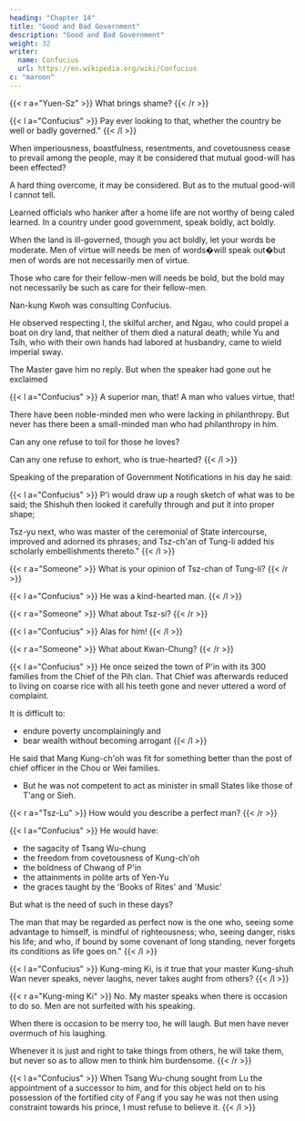 ```yaml
---
heading: "Chapter 14"
title: "Good and Bad Government"
description: "Good and Bad Government"
weight: 32
writer:
  name: Confucius
  url: https://en.wikipedia.org/wiki/Confucius
c: "maroon"
---
```



{{< r a="Yuen-Sz" >}}
What brings shame?
{{< /r >}}


{{< l a="Confucius" >}}
Pay ever looking to that, whether the country be well or badly governed."
{{< /l >}}

When imperiousness, boastfulness, resentments, and covetousness cease to prevail among the people, may it be considered that mutual good-will has been effected?

A hard thing overcome, it may be considered. But as to the mutual good-will I cannot tell.

Learned officials who hanker after a home life are not worthy of being caled learned. In a country under good government, speak boldly, act boldly. 

When the land is ill-governed, though you act boldly, let your words be moderate.
Men of virtue will needs be men of words�will speak out�but men of words are not necessarily men of virtue.

Those who care for their fellow-men will needs be bold, but the bold may not necessarily be such as care for their fellow-men.

Nan-kung Kwoh was consulting Confucius.

He observed respecting I, the skilful archer, and Ngau, who could propel a boat on dry land, that neither of them died a natural death; while Yu and Tsih, who with their own hands had labored at husbandry, came to wield imperial sway.

The Master gave him no reply. But when the speaker had gone out he exclaimed

{{< l a="Confucius" >}}
A superior man, that! A man who values virtue, that!

There have been noble-minded men who were lacking in philanthropy. But never has there been a small-minded man who had philanthropy in him.

Can any one refuse to toil for those he loves? 

Can any one refuse to exhort, who is true-hearted?
{{< /l >}}


Speaking of the preparation of Government Notifications in his day he said:

{{< l a="Confucius" >}}
P'i would draw up a rough sketch of what was to be said; the Shishuh then looked it carefully through and put it into proper shape; 

Tsz-yu next, who was master of the ceremonial of State intercourse, improved and adorned its phrases; and Tsz-ch'an of Tung-li added his scholarly embellishments thereto." 
{{< /l >}}


{{< r a="Someone" >}}
What is your opinion of Tsz-chan of Tung-li?
{{< /r >}}

{{< l a="Confucius" >}}
He was a kind-hearted man. 
{{< /l >}}

{{< r a="Someone" >}}
What about Tsz-si?
{{< /r >}}

{{< l a="Confucius" >}}
Alas for him!
{{< /l >}}

{{< r a="Someone" >}}
What about Kwan-Chung?
{{< /r >}}

{{< l a="Confucius" >}}
He once seized the town of P'in with its 300 families from the Chief of the Pih clan. That Chief was afterwards reduced to living on coarse rice with all his teeth gone and never uttered a word of complaint.

It is difficult to:
- endure poverty uncomplainingly and 
- bear wealth without becoming arrogant
{{< /l >}}


He said that Mang Kung-ch'oh was fit for something better than the post of chief officer in the Chou or Wei families. 
- But he was not competent to act as minister in small States like those of T'ang or Sieh. 


{{< r a="Tsz-Lu" >}}
How would you describe a perfect man?
{{< /r >}}


{{< l a="Confucius" >}}
He would have:
- the sagacity of Tsang Wu-chung
- the freedom from covetousness of Kung-ch'oh
- the boldness of Chwang of P'in
- the attainments in polite arts of Yen-Yu
- the graces taught by the 'Books of Rites' and 'Music'

But what is the need of such in these days? 

The man that may be regarded as perfect now is the one who, seeing some advantage to himself, is mindful of righteousness; who, seeing danger, risks his life; and who, if bound by some covenant of long standing, never forgets its conditions as life goes on." 
{{< /l >}}


{{< l a="Confucius" >}}
Kung-ming Ki, is it true that your master Kung-shuh Wan never speaks, never laughs, never takes aught from others?
{{< /l >}}

{{< r a="Kung-ming Ki" >}}
No. My master speaks when there is occasion to do so. Men are not surfeited with his speaking. 

When there is occasion to be merry too, he will laugh. But men have never overmuch of his laughing.

Whenever it is just and right to take things from others, he will take them, but never so as to allow men to think him burdensome.
{{< /r >}}


{{< l a="Confucius" >}}
When Tsang Wu-chung sought from Lu the appointment of a successor to him, and for this object held on to his possession of the fortified city of Fang if you say he was not then using constraint towards his prince, I must refuse to believe it.
{{< /l >}}



